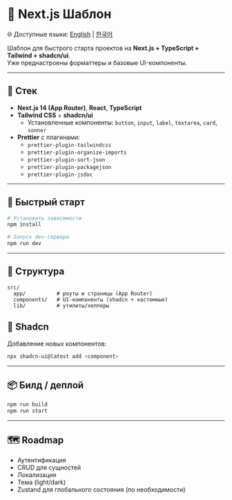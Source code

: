 # 🚀 Next.js Шаблон

🌐 Доступные языки: [English](./README.md) | [한국어](./README.ko.md)

Шаблон для быстрого старта проектов на **Next.js + TypeScript + Tailwind + shadcn/ui**.  
Уже преднастроены форматтеры и базовые UI-компоненты.

---

## 🔧 Стек

- **Next.js 14 (App Router)**, **React**, **TypeScript**
- **Tailwind CSS** + **shadcn/ui**
  - Установленные компоненты: `button`, `input`, `label`, `textarea`, `card`, `sonner`
- **Prettier** с плагинами:
  - `prettier-plugin-tailwindcss`
  - `prettier-plugin-organize-imports`
  - `prettier-plugin-sort-json`
  - `prettier-plugin-packagejson`
  - `prettier-plugin-jsdoc`

---

## 🚀 Быстрый старт

```bash
# Установить зависимости
npm install

# Запуск dev-сервера
npm run dev
```

---

## 📂 Структура

```
src/
  app/          # роуты и страницы (App Router)
  components/   # UI-компоненты (shadcn + кастомные)
  lib/          # утилиты/хелперы
```

## 🎨 Shadcn

Добавление новых компонентов:

```bash
npx shadcn-ui@latest add <component>
```

---

## 📦 Билд / деплой

```bash
npm run build
npm run start
```

---

## 🗺️ Roadmap

- Аутентификация
- CRUD для сущностей
- Локализация
- Тема (light/dark)
- Zustand для глобального состояния (по необходимости)
